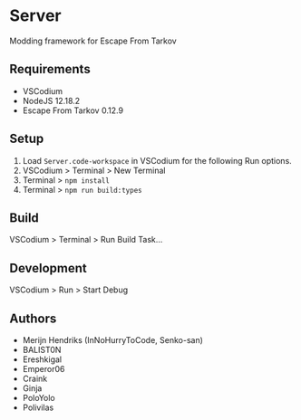 # Server

Modding framework for Escape From Tarkov

## Requirements

- VSCodium
- NodeJS 12.18.2
- Escape From Tarkov 0.12.9

## Setup

1. Load `Server.code-workspace` in VSCodium for the following Run options.
2. VSCodium > Terminal > New Terminal
3. Terminal > `npm install`
4. Terminal > `npm run build:types`

## Build

VSCodium > Terminal > Run Build Task...

## Development

VSCodium > Run > Start Debug

## Authors

- Merijn Hendriks (InNoHurryToCode, Senko-san)
- BALIST0N
- Ereshkigal
- Emperor06
- Craink
- Ginja
- PoloYolo
- Polivilas
